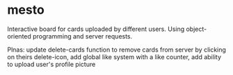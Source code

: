 # mesto

Interactive board for cards uploaded by different users. Using object-oriented programming and server requests.

Plnas: update delete-cards function to remove cards from server by clicking on theirs delete-icon, add global like system with a like counter, add ability to upload user's profile picture
